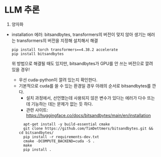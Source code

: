 # LLM 추론
   
1. 양자화
- installation 에러: bitsandbytes, transformers의 버전이 맞지 않아 생기는 에러는 transformers의 버전을 지정해 설치해서 해결
   ```
   pip install torch transformers==4.38.2 accelerate
   pip install bitsandbytes
   ```
   
  위 방법으로 해결될 때도 있지만, bitsandbytes가 GPU를 안 쓰는 버전으로 깔려 있을 경우!
  - 우선 cuda-python이 깔려 있는지 확인한다.
  - 기본적으로 cuda를 쓸 수 있는 환경일 경우 아래의 순서로 bitsandbytes를 깐다.
       - 설치 과정에서, 선언했는데 사용되지 않은 변수가 있다는 에러가 다수 뜨는데 기능하는 데는 문제가 없는 듯 하다.
       - 관련 사이트: https://huggingface.co/docs/bitsandbytes/main/en/installation
    ```
      apt-get install -y build-essential cmake
      git clone https://github.com/TimDettmers/bitsandbytes.git && cd bitsandbytes/
      pip install -r requirements-dev.txt
      cmake -DCOMPUTE_BACKEND=cuda -S .
      make
      pip install .
    ```
